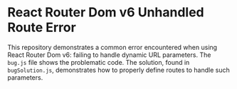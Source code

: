# React Router Dom v6 Unhandled Route Error

This repository demonstrates a common error encountered when using React Router Dom v6: failing to handle dynamic URL parameters. The `bug.js` file shows the problematic code.  The solution, found in `bugSolution.js`, demonstrates how to properly define routes to handle such parameters.